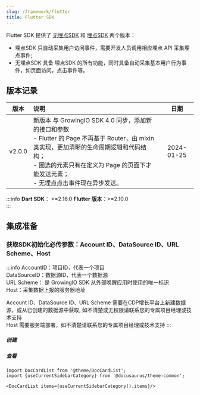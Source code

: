 ```yaml
---
slug: /framework/flutter
title: Flutter SDK
---
```


Flutter SDK 提供了 [无埋点SDK](/docs/framework/flutter/index.md) 和 [埋点SDK](/docs/framework/flutter/index.md) 两个版本：
* 埋点SDK 只自动采集用户访问事件，需要开发人员调用相应埋点 API 采集埋点事件;
* 无埋点SDK 具备 埋点SDK 的所有功能，同时具备自动采集基本用户行为事件，如页面访问，点击事件等。

## 版本记录
|    版本    | 说明 |  日期  |
|:-------:| :----  |  :-------:  |
| v2.0.0 | 新版本 与 GrowingIO SDK 4.0 同步，添加新的接口和参数<br/>- Flutter 的 Page 不再基于 Router，由 mixin 类实现，更加清晰的生命周期逻辑和代码结构；<br/>- 圈选的元素只有在定义为 Page 的页面下才能发送元素；<br/>- 无埋点点击事件现在异步发送。 | 2024-01-25 |

:::info
**Dart SDK**： >=2.16.0 
**Flutter 版本**：>=2.10.0<br/>
:::

## 集成准备
### 获取SDK初始化必传参数：Account ID、DataSource ID、URL Scheme、Host
:::info
AccountID：项目ID，代表一个项目<br/>
DataSourceID：数据源ID，代表一个数据源<br/>
URL Scheme： 是 GrowingIO SDK 从外部唤醒应用时使用的唯一标识<br/>
Host：采集数据上报的服务器地址<br/>

Account ID、DataSource ID、URL Scheme 需要在CDP增长平台上新建数据源，或从已创建的数据源中获取, 如不清楚或无权限请联系您的专属项目经理或技术支持<br/>
Host 需要服务端部署，如不清楚请联系您的专属项目经理或技术支持
:::
##### 创建
<ImageLoader path="img/common/createapplication" />

##### 查看
<ImageLoader path="img/common/showappdatasourceid" />


```mdx-code-block
import DocCardList from '@theme/DocCardList';
import {useCurrentSidebarCategory} from '@docusaurus/theme-common';

<DocCardList items={useCurrentSidebarCategory().items}/>
```

